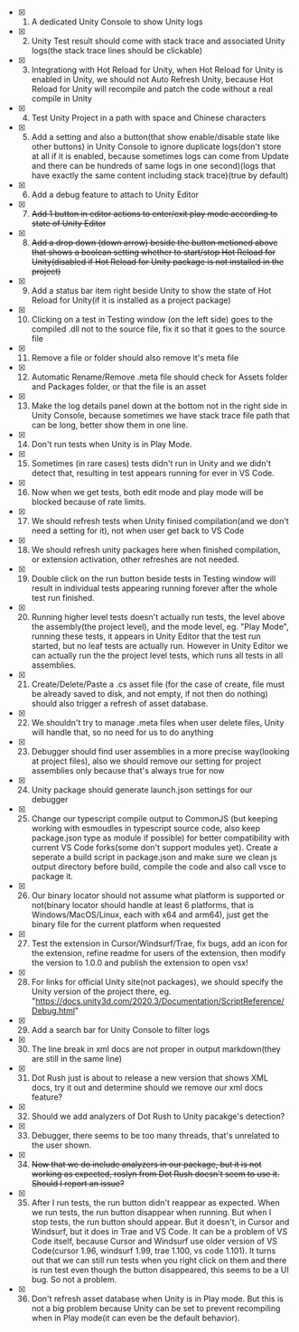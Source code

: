 - [x] 1. A dedicated Unity Console to show Unity logs
- [x] 2. Unity Test result should come with stack trace and associated Unity logs(the stack trace lines should be clickable)
- [x] 3. Integrationg with Hot Reload for Unity, when Hot Reload for Unity is enabled in Unity, we should not Auto Refresh Unity, because Hot Reload for Unity will recompile and patch the code without a real compile in Unity
- [x] 4. Test Unity Project in a path with space and Chinese characters
- [x] 5. Add a setting and also a button(that show enable/disable state like other buttons) in Unity Console to ignore duplicate logs(don't store at all if it is enabled, because sometimes logs can come from Update and there can be hundreds of same logs in one second)(logs that have exactly the same content including stack trace)(true by default)
- [x] 6. Add a debug feature to attach to Unity Editor
- [x] 7. ~~Add 1 button in editor actions to enter/exit play mode according to state of Unity Editor~~
- [x] 8. ~~Add a drop down (down arrow) beside the button metioned above that shows a boolean setting whether to start/stop Hot Reload for Unity(disabled if Hot Reload for Unity package is not installed in the project)~~ 
- [x] 9. Add a status bar item right beside Unity to show the state of Hot Reload for Unity(if it is installed as a project package)
- [x] 10. Clicking on a test in Testing window (on the left side) goes to the compiled .dll not to the source file, fix it so that it goes to the source file
- [x] 11. Remove a file or folder should also remove it's meta file
- [x] 12. Automatic Rename/Remove .meta file should check for Assets folder and Packages folder, or that the file is an asset
- [x] 13. Make the log details panel down at the bottom not in the right side in Unity Console, because sometimes we have stack trace file path that can be long, better show them in one line.
- [x] 14. Don't run tests when Unity is in Play Mode.
- [x] 15. Sometimes (in rare cases) tests didn't run in Unity and we didn't detect that, resulting in test appears running for ever in VS Code.
- [x] 16. Now when we get tests, both edit mode and play mode will be blocked because of rate limits.
- [x] 17. We should refresh tests when Unity finised compilation(and we don't need a setting for it), not when user get back to VS Code
- [x] 18. We should refresh unity packages here when finished compilation, or extension activation, other refreshes are not needed.
- [x] 19. Double click on the run button beside tests in Testing window will result in individual tests appearing running forever after the whole test run finished.
- [x] 20. Running higher level tests doesn't actually run tests, the level above the assembly(the project level), and the mode level, eg. "Play Mode", running these tests, it appears in Unity Editor that the test run started, but no leaf tests are actually run. However in Unity Editor we can actually run the the project level tests, which runs all tests in all assemblies.
- [x] 21. Create/Delete/Paste a .cs asset file (for the case of create, file must be already saved to disk, and not empty, if not then do nothing) should also trigger a refresh of asset database.
- [x] 22. We shouldn't try to manage .meta files when user delete files, Unity will handle that, so no need for us to do anything
- [x] 23. Debugger should find user assemblies in a more precise way(looking at project files), also we should remove our setting for project assemblies only because that's always true for now
- [x] 24. Unity package should generate launch.json settings for our debugger
- [x] 25. Change our typescript compile output to CommonJS (but keeping working with esmoudles in typescript source code, also keep package.json type as module if possible) for better compatibility with current VS Code forks(some don't support modules yet). Create a seperate a build script in package.json and make sure we clean js output directory before build, compile the code and also call vsce to package it.
- [x] 26. Our binary locator should not assume what platform is supported or not(binary locator should handle at least 6 platforms, that is Windows/MacOS/Linux, each with x64 and arm64), just get the binary file for the current platform when requested
- [x] 27. Test the extension in Cursor/Windsurf/Trae, fix bugs, add an icon for the extension, refine readme for users of the extension, then modify the version to 1.0.0 and publish the extension to open vsx!
- [x] 28. For links for official Unity site(not packages), we should specify the Unity version of the project there, eg. "https://docs.unity3d.com/2020.3/Documentation/ScriptReference/Debug.html"
- [x] 29. Add a search bar for Unity Console to filter logs
- [x] 30. The line break in xml docs are not proper in output markdown(they are still in the same line)
- [x] 31. Dot Rush just is about to release a new version that shows XML docs, try it out and determine should we remove our xml docs feature?
- [x] 32. Should we add analyzers of Dot Rush to Unity pacakge's detection?
- [x] 33. Debugger, there seems to be too many threads, that's unrelated to the user shown.
- [x] 34. ~~Now that we do include analyzers in our package, but it is not working as expected, roslyn from Dot Rush doesn't seem to use it. Should I report an issue?~~
- [x] 35. After I run tests, the run button didn't reappear as expected. When we run tests, the run button disappear when running. But when I stop tests, the run button should appear. But it doesn't, in Cursor and Windsurf, but it does in Trae and VS Code. It can be a problem of VS Code itself, because Cursor and Windsurf use older version of VS Code(cursor 1.96, windsurf 1.99, trae 1.100, vs code 1.101). It turns out that we can still run tests when you right click on them and there is run test even though the button disappeared, this seems to be a UI bug. So not a problem.
- [x] 36. Don't refresh asset database when Unity is in Play mode. But this is not a big problem because Unity can be set to prevent recompiling when in Play mode(it can even be the default behavior).